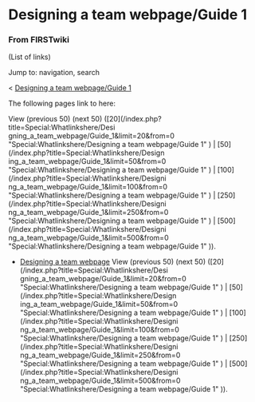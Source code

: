 # Designing a team webpage/Guide 1

### From FIRSTwiki

(List of links)

Jump to: navigation, search

&lt; [Designing a team webpage/Guide
1](/index.php?title=Designing_a_team_webpage/Guide_1&redirect=no "Designing a
team webpage/Guide 1" )  

The following pages link to here:

View (previous 50) (next 50) ([20](/index.php?title=Special:Whatlinkshere/Desi
gning_a_team_webpage/Guide_1&limit=20&from=0 "Special:Whatlinkshere/Designing
a team webpage/Guide 1" ) | [50](/index.php?title=Special:Whatlinkshere/Design
ing_a_team_webpage/Guide_1&limit=50&from=0 "Special:Whatlinkshere/Designing a
team webpage/Guide 1" ) | [100](/index.php?title=Special:Whatlinkshere/Designi
ng_a_team_webpage/Guide_1&limit=100&from=0 "Special:Whatlinkshere/Designing a
team webpage/Guide 1" ) | [250](/index.php?title=Special:Whatlinkshere/Designi
ng_a_team_webpage/Guide_1&limit=250&from=0 "Special:Whatlinkshere/Designing a
team webpage/Guide 1" ) | [500](/index.php?title=Special:Whatlinkshere/Designi
ng_a_team_webpage/Guide_1&limit=500&from=0 "Special:Whatlinkshere/Designing a
team webpage/Guide 1" )).

  * [Designing a team webpage](/index.php/Designing_a_team_webpage "Designing a team webpage" )
View (previous 50) (next 50) ([20](/index.php?title=Special:Whatlinkshere/Desi
gning_a_team_webpage/Guide_1&limit=20&from=0 "Special:Whatlinkshere/Designing
a team webpage/Guide 1" ) | [50](/index.php?title=Special:Whatlinkshere/Design
ing_a_team_webpage/Guide_1&limit=50&from=0 "Special:Whatlinkshere/Designing a
team webpage/Guide 1" ) | [100](/index.php?title=Special:Whatlinkshere/Designi
ng_a_team_webpage/Guide_1&limit=100&from=0 "Special:Whatlinkshere/Designing a
team webpage/Guide 1" ) | [250](/index.php?title=Special:Whatlinkshere/Designi
ng_a_team_webpage/Guide_1&limit=250&from=0 "Special:Whatlinkshere/Designing a
team webpage/Guide 1" ) | [500](/index.php?title=Special:Whatlinkshere/Designi
ng_a_team_webpage/Guide_1&limit=500&from=0 "Special:Whatlinkshere/Designing a
team webpage/Guide 1" )).

